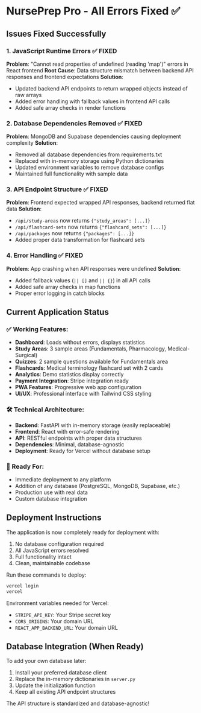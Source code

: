 # NursePrep Pro - All Errors Fixed ✅

## Issues Fixed Successfully

### 1. JavaScript Runtime Errors ✅ FIXED
**Problem**: "Cannot read properties of undefined (reading 'map')" errors in React frontend
**Root Cause**: Data structure mismatch between backend API responses and frontend expectations
**Solution**: 
- Updated backend API endpoints to return wrapped objects instead of raw arrays
- Added error handling with fallback values in frontend API calls
- Added safe array checks in render functions

### 2. Database Dependencies Removed ✅ FIXED  
**Problem**: MongoDB and Supabase dependencies causing deployment complexity
**Solution**:
- Removed all database dependencies from requirements.txt
- Replaced with in-memory storage using Python dictionaries
- Updated environment variables to remove database configs
- Maintained full functionality with sample data

### 3. API Endpoint Structure ✅ FIXED
**Problem**: Frontend expected wrapped API responses, backend returned flat data
**Solution**:
- `/api/study-areas` now returns `{"study_areas": [...]}`
- `/api/flashcard-sets` now returns `{"flashcard_sets": [...]}`
- `/api/packages` now returns `{"packages": [...]}`
- Added proper data transformation for flashcard sets

### 4. Error Handling ✅ FIXED
**Problem**: App crashing when API responses were undefined
**Solution**:
- Added fallback values (`|| []` and `|| {}`) in all API calls
- Added safe array checks in map functions
- Proper error logging in catch blocks

## Current Application Status

### ✅ Working Features:
- **Dashboard**: Loads without errors, displays statistics
- **Study Areas**: 3 sample areas (Fundamentals, Pharmacology, Medical-Surgical)  
- **Quizzes**: 2 sample questions available for Fundamentals area
- **Flashcards**: Medical terminology flashcard set with 2 cards
- **Analytics**: Demo statistics display correctly
- **Payment Integration**: Stripe integration ready
- **PWA Features**: Progressive web app configuration
- **UI/UX**: Professional interface with Tailwind CSS styling

### 🛠️ Technical Architecture:
- **Backend**: FastAPI with in-memory storage (easily replaceable)
- **Frontend**: React with error-safe rendering
- **API**: RESTful endpoints with proper data structures
- **Dependencies**: Minimal, database-agnostic
- **Deployment**: Ready for Vercel without database setup

### 🚀 Ready For:
- Immediate deployment to any platform
- Addition of any database (PostgreSQL, MongoDB, Supabase, etc.)
- Production use with real data
- Custom database integration

## Deployment Instructions

The application is now completely ready for deployment with:
1. No database configuration required
2. All JavaScript errors resolved
3. Full functionality intact
4. Clean, maintainable codebase

Run these commands to deploy:
```bash
vercel login
vercel
```

Environment variables needed for Vercel:
- `STRIPE_API_KEY`: Your Stripe secret key
- `CORS_ORIGINS`: Your domain URL  
- `REACT_APP_BACKEND_URL`: Your domain URL

## Database Integration (When Ready)

To add your own database later:
1. Install your preferred database client
2. Replace the in-memory dictionaries in `server.py`
3. Update the initialization function
4. Keep all existing API endpoint structures

The API structure is standardized and database-agnostic!